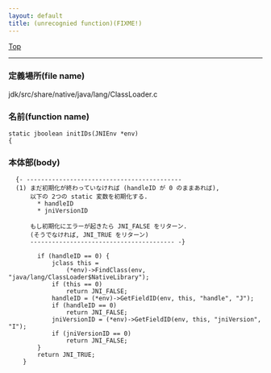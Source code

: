 ```yaml
---
layout: default
title: (unrecognied function)(FIXME!)
---
```

[Top](../index.html)

--- 
### 定義場所(file name)
jdk/src/share/native/java/lang/ClassLoader.c

### 名前(function name)
```
static jboolean initIDs(JNIEnv *env)
{
```

### 本体部(body)
```
  {- -------------------------------------------
  (1) まだ初期化が終わっていなければ (handleID が 0 のままあれば), 
      以下の 2つの static 変数を初期化する.
        * handleID
        * jniVersionID
  
      もし初期化にエラーが起きたら JNI_FALSE をリターン.
      (そうでなければ, JNI_TRUE をリターン)
      ---------------------------------------- -}

	    if (handleID == 0) {
	        jclass this =
	            (*env)->FindClass(env, "java/lang/ClassLoader$NativeLibrary");
	        if (this == 0)
	            return JNI_FALSE;
	        handleID = (*env)->GetFieldID(env, this, "handle", "J");
	        if (handleID == 0)
	            return JNI_FALSE;
	        jniVersionID = (*env)->GetFieldID(env, this, "jniVersion", "I");
	        if (jniVersionID == 0)
	            return JNI_FALSE;
	    }
	    return JNI_TRUE;
	}
	
```


